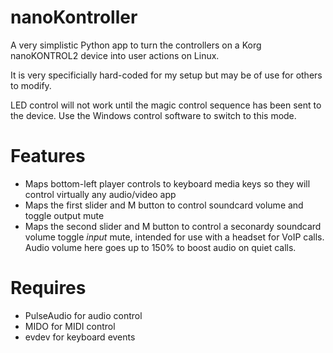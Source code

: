 nanoKontroller
==============

A very simplistic Python app to turn the controllers on a Korg nanoKONTROL2 device into user actions on Linux.

It is very specificially hard-coded for my setup but may be of use for others to modify.

LED control will not work until the magic control sequence has been sent to the device. Use the Windows control software to switch to this mode.

Features
========

* Maps bottom-left player controls to keyboard media keys so they will control virtually any audio/video app
* Maps the first slider and M button to control soundcard volume and toggle output mute
* Maps the second slider and M button to control a seconardy soundcard volume toggle *input* mute, intended for use with a headset for VoIP calls. Audio volume here goes up to 150% to boost audio on quiet calls.

Requires
========

* PulseAudio for audio control
* MIDO for MIDI control
* evdev for keyboard events
